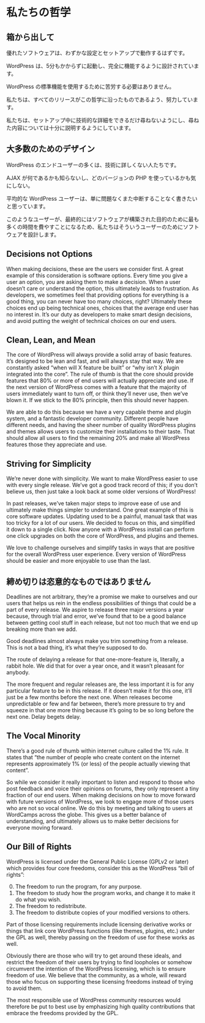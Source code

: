 <!--
# Our Philosophies
-->

# 私たちの哲学

<!--
## Out of the Box
-->

## 箱から出して

<!--
Great software should work with little configuration and setup.  
--> 

優れたソフトウェアは、わずかな設定とセットアップで動作するはずです。

<!--
WordPress is designed to get you up and running and fully functional in no longer than five minutes. 
-->

WordPress は、5分もかからずに起動し、完全に機能するように設計されています。

<!--
You shouldn't have to battle to use the standard functionality of WordPress.
-->

WordPress の標準機能を使用するために苦労する必要はありません。

<!--
We work hard to make sure that every release is in keeping with this philosophy.
--> 

私たちは、すべてのリリースがこの哲学に沿ったものであるよう、努力しています。

<!--
We ask for as few technical details as possible during the setup process, as well as providing full explanations of anything we do ask.
-->

私たちは、セットアップ中に技術的な詳細をできるだけ尋ねないようにし、尋ねた内容については十分に説明するようにしています。

<!--
## Design for the Majority
-->

## 大多数のためのデザイン

<!--
Many end users of WordPress are non-technically minded.
-->

WordPress のエンドユーザーの多くは、技術に詳しくない人たちです。

<!--
They don't know what AJAX is, nor do they care about which version of PHP they are using.
-->

AJAX が何であるかも知らないし、どのバージョンの PHP を使っているかも気にしない。

<!--
The average WordPress user simply wants to be able to write without problems or interruption.
-->

平均的な WordPress ユーザーは、単に問題なくまた中断することなく書きたいと思っています。

<!--
These are the users that we design the software for, as they are ultimately the ones who are going to spend the most time using it for what it was built for.
-->

このようなユーザーが、最終的にはソフトウェアが構築された目的のために最も多くの時間を費やすことになるため、私たちはそういうユーザーのためにソフトウェアを設計します。

## Decisions not Options

When making decisions, these are the users we consider first. A great example of this consideration is software options. Every time you give a user an option, you are asking them to make a decision. When a user doesn’t care or understand the option, this ultimately leads to frustration. As developers, we sometimes feel that providing options for everything is a good thing, you can never have too many choices, right? Ultimately these choices end up being technical ones, choices that the average end user has no interest in. It’s our duty as developers to make smart design decisions, and avoid putting the weight of technical choices on our end users.

## Clean, Lean, and Mean

The core of WordPress will always provide a solid array of basic features. It’s designed to be lean and fast, and will always stay that way. We are constantly asked “when will X feature be built” or “why isn’t X plugin integrated into the core”. The rule of thumb is that the core should provide features that 80% or more of end users will actually appreciate and use. If the next version of WordPress comes with a feature that the majority of users immediately want to turn off, or think they’ll never use, then we’ve blown it. If we stick to the 80% principle, then this should never happen.

We are able to do this because we have a very capable theme and plugin system, and a fantastic developer community. Different people have different needs, and having the sheer number of quality WordPress plugins and themes allows users to customize their installations to their taste. That should allow all users to find the remaining 20% and make all WordPress features those they appreciate and use.

## Striving for Simplicity

We’re never done with simplicity. We want to make WordPress easier to use with every single release. We’ve got a good track record of this; if you don’t believe us, then just take a look back at some older versions of WordPress!

In past releases, we’ve taken major steps to improve ease of use and ultimately make things simpler to understand. One great example of this is core software updates. Updating used to be a painful, manual task that was too tricky for a lot of our users. We decided to focus on this, and simplified it down to a single click. Now anyone with a WordPress install can perform one click upgrades on both the core of WordPress, and plugins and themes.

We love to challenge ourselves and simplify tasks in ways that are positive for the overall WordPress user experience. Every version of WordPress should be easier and more enjoyable to use than the last.

<!--
## Deadlines Are Not Arbitrary
-->

## 締め切りは恣意的なものではありません

Deadlines are not arbitrary, they’re a promise we make to ourselves and our users that helps us rein in the endless possibilities of things that could be a part of every release. We aspire to release three major versions a year because, through trial and error, we’ve found that to be a good balance between getting cool stuff in each release, but not too much that we end up breaking more than we add.

Good deadlines almost always make you trim something from a release. This is not a bad thing, it’s what they’re supposed to do.

The route of delaying a release for that one-more-feature is, literally, a rabbit hole. We did that for over a year once, and it wasn’t pleasant for anybody.

The more frequent and regular releases are, the less important it is for any particular feature to be in this release. If it doesn’t make it for this one, it’ll just be a few months before the next one. When releases become unpredictable or few and far between, there’s more pressure to try and squeeze in that one more thing because it’s going to be so long before the next one. Delay begets delay.

## The Vocal Minority

There’s a good rule of thumb within internet culture called the 1% rule. It states that “the number of people who create content on the internet represents approximately 1% (or less) of the people actually viewing that content”.

So while we consider it really important to listen and respond to those who post feedback and voice their opinions on forums, they only represent a tiny fraction of our end users. When making decisions on how to move forward with future versions of WordPress, we look to engage more of those users who are not so vocal online. We do this by meeting and talking to users at WordCamps across the globe. This gives us a better balance of understanding, and ultimately allows us to make better decisions for everyone moving forward.

## Our Bill of Rights

WordPress is licensed under the General Public License (GPLv2 or later) which provides four core freedoms, consider this as the WordPress “bill of rights”:

0.  The freedom to run the program, for any purpose.
1.  The freedom to study how the program works, and change it to make it do what you wish.
2.  The freedom to redistribute.
3.  The freedom to distribute copies of your modified versions to others.

Part of those licensing requirements include licensing derivative works or things that link core WordPress functions (like themes, plugins, etc.) under the GPL as well, thereby passing on the freedom of use for these works as well.

Obviously there are those who will try to get around these ideals, and restrict the freedom of their users by trying to find loopholes or somehow circumvent the intention of the WordPress licensing, which is to ensure freedom of use. We believe that the community, as a whole, will reward those who focus on supporting these licensing freedoms instead of trying to avoid them.

The most responsible use of WordPress community resources would therefore be put to best use by emphasizing high quality contributions that embrace the freedoms provided by the GPL.
